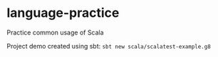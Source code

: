 # language-practice
Practice common usage of Scala

Project demo created using sbt: `sbt new scala/scalatest-example.g8`
